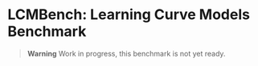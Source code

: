 # LCMBench: Learning Curve Models Benchmark

> **Warning**
> Work in progress, this benchmark is not yet ready.
